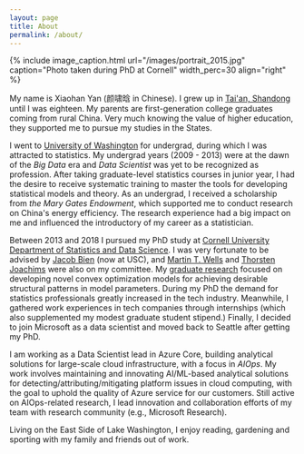 ```yaml
---
layout: page
title: About
permalink: /about/
---
```


<!---{% include image_caption.html url="/images/portrait_2013.jpeg" caption="Me starting PhD in 2013" width_perc=20 align="right" %}--->
<!---{% include image_caption.html url="/images/portrait_2010.jpg" caption="Celebrate my 30th birthday from 10 years ago" width_perc=20 align="right" %}--->
{% include image_caption.html url="/images/portrait_2015.jpg" caption="Photo taken during PhD at Cornell" width_perc=30 align="right" %}

My name is Xiaohan Yan (颜啸晗 in Chinese). I grew up in [Tai'an, Shandong](https://en.wikipedia.org/wiki/Tai%27an) until I was eighteen. My parents are first-generation college graduates coming from rural China. Very much knowing the value of higher education, they supported me to pursue my studies in the States.

I went to [University of Washington](https://www.washington.edu) for undergrad, during which I was attracted to statistics. My undergrad years (2009 - 2013) were at the dawn of the *Big Data* era and *Data Scientist* was yet to be recognized as profession. After taking graduate-level statistics courses in junior year, I had the desire to receive systematic training to master the tools for developing statistical models and theory. As an undergrad, I received a scholarship from *the Mary Gates Endowment*, which supported me to conduct research on China's energy efficiency. The research experience had a big impact on me and influenced the introductory of my career as a statistician. 

Between 2013 and 2018 I pursued my PhD study at [Cornell University Department of Statistics and Data Science](https://stat.cornell.edu). I was very fortunate to be advised by [Jacob Bien](http://faculty.marshall.usc.edu/Jacob-Bien/) (now at USC), and [Martin T. Wells](https://stat.cornell.edu/people/faculty/martin-wells) and [Thorsten Joachims](http://www.cs.cornell.edu/people/tj/) were also on my committee. My [graduate research](https://yanxht.github.io/research/) focused on developing novel convex optimization models for achieving desirable structural patterns in model parameters. During my PhD the demand for statistics professionals greatly increased in the tech industry. Meanwhile, I gathered work experiences in tech companies through internships (which also supplemented my modest graduate student stipend.) Finally, I decided to join Microsoft as a data scientist and moved back to Seattle after getting my PhD.

I am working as a Data Scientist lead in Azure Core, building analytical solutions for large-scale cloud infrastructure, with a focus in *AIOps*. My work involves maintaining and innovating AI/ML-based analytical solutions for detecting/attributing/mitigating platform issues in cloud computing, with the goal to uphold the quality of Azure service for our customers. Still active on AIOps-related research, I lead innovation and collaboration efforts of my team with research community (e.g., Microsoft Research).

Living on the East Side of Lake Washington, I enjoy reading, gardening and sporting with my family and friends out of work.
